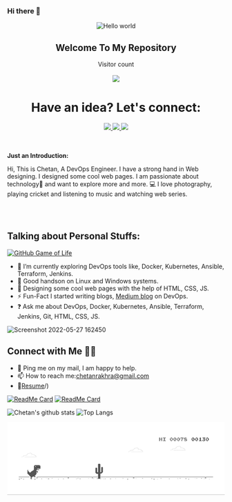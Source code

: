 ### Hi there 👋  

<!--
**chetanrakhra/chetanrakhra** is a ✨ _special_ ✨ repository because its `README.md` (this file) appears on your GitHub profile.

Here are some ideas to get you started:

- 🔭 I’m currently working on ...
- 🌱 I’m currently learning ...

- 🤔 I’m looking for help with ...
- 💬 Ask me about ...
- 📫 How to reach me: ...
-  Pronouns: ...
- ⚡ Fun fact: ...
-->
<p align="center">
 
 
 <img src="https://raw.githubusercontent.com/sagar-viradiya/sagar-viradiya/master/resources/banner.png" alt="Hello world">

 
 <h2 align="center">Welcome To My Repository</h2>
</p>





<p align="center"> 
  Visitor count<br>
  <br>
  <img src="https://profile-counter.glitch.me/chetanrakhra/count.svg" />
</p>



<h1 align="center" >Have an idea? Let's connect:</h1>


<div  align="center" gap="20px">
<a href="https://www.linkedin.com/in/chetanrakhra/">
<img width="100px" src="https://img.shields.io/badge/-%2312100E.svg?&logo=linkedin&logoColor=white" />
</a>

 <a href="https://medium.com/@chxtan">
<img  width="100px" src="https://img.shields.io/badge/-%2312100E.svg?&logo=medium&logoColor=white" />
</a>


 


<a href="https://github.com/chxtan">
<img  width="100px" src="https://img.shields.io/badge/-%2312100E.svg?&logo=github&logoColor=white" />
</a>
 

 
 



</div>


<br >
<br />

**Just an Introduction:**

Hi, This is Chetan, A DevOps Engineer. I have a strong hand in Web designing. I designed some cool web pages. I am passionate about technology🚀 and want to explore more and more. 💻 I love photography, playing cricket and listening to music and watching web series.

<br >
<br />

## **Talking about Personal Stuffs:**
[![GitHub Game of Life](https://github4life.herokuapp.com/chetanrakhra.gif?z=6)](https://github4life.herokuapp.com/chetanrakhra)

- 👀 I’m currently exploring DevOps tools like, Docker, Kubernetes, Ansible, Terraform, Jenkins.
- 🌱 Good handson on Linux and Windows systems.                                                                                            
- 👯 Designing some cool web pages with the help of HTML, CSS, JS.
- ⚡️ Fun-Fact I started writing blogs, [Medium blog](https://medium.com/@chetxn) on DevOps.
- ❓  Ask me about DevOps, Docker, Kubernetes, Ansible, Terraform, Jenkins, Git, HTML, CSS, JS.

                                                                                               
![Screenshot 2022-05-27 162450](https://user-images.githubusercontent.com/58957605/170687728-100a9ce3-49f5-4c38-b877-ba7a56e66c75.jpg)

## Connect with Me 🤝🏻

- 💬 Ping me on my mail, I am happy to help.
- 📫 How to reach me:chetanrakhra@gmail.com
- 📝[Resume]()/)





</p>


[![ReadMe Card](https://github-readme-stats.vercel.app/api/pin/?username=chetanrakhra&repo=Python-flask-blog&theme=tokyonight)](https://github.com/chetanrakhra/Python-flask-blog)
[![ReadMe Card](https://github-readme-stats.vercel.app/api/pin/?username=chetanrakhra&repo=Newspaper-Reading&theme=tokyonight)](https://github.com/chetanrakhra/Newspaper-Reading)
                 
![Chetan's github stats](https://github-readme-stats.vercel.app/api?username=chetanrakhra&show_icons=true&theme=tokyonight)
![Top Langs](https://github-readme-stats.vercel.app/api/top-langs/?username=chetanrakhra&theme=tokyonight)

                 
![Dino](https://raw.githubusercontent.com/praveenscience/praveenscience/master/dino.gif)
